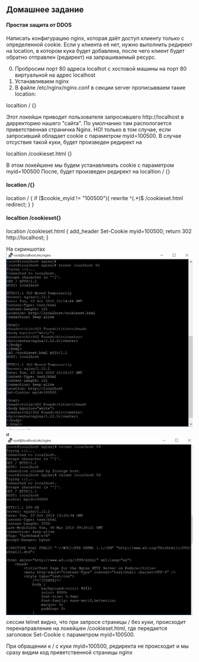 ## Домашнее задание
#### Простая защита от DDOS
Написать конфигурацию nginx, которая даёт доступ клиенту только с определенной cookie.
Если у клиента её нет, нужно выполнить редирект на location, в котором кука будет добавлена, после чего клиент будет обратно отправлен (редирект) на запрашиваемый ресурс.

0. Пробросим порт 80 адреса localhot с хостовой машины на порт 80 виртуальной на адрес localhost 
1. Устанавливаем nginx
2. В файле /etc/nginx/nginx.conf в секции server прописывваем такие location:

localtion / {} 

Этот локейшн приводит пользователя запросившего http://localhost в дирректорию нашего "сайта". По умолчанию там распологается приветственная страничка Nginx. НО! только в том случае, если запросивший обладает cookie c параметром myid=100500. В случае отсуствия такой куки, будет произведен редирект на 

localtion /cookieset.html {}

В этом локейшене мы будем устанавливать сookie с параметром myid=100500
После, будет произведен редирект на localtion / {}

#### location /{}

 location / {
         if ($cookie_myid != "100500"){
                rewrite ^(.*)$ /cookieset.html redirect;
                }
}


#### localtion /cookieset{}

 location /cookieset.html {
      add_header Set-Cookie myid=100500;
      return 302 http://localhost; 
        }

На скриншотах ![1](https://github.com/bootcd/Otus-linux-homework/blob/web/1.JPG) и ![2](https://github.com/bootcd/Otus-linux-homework/blob/web/2.JPG) сессии telnet видно, что при запросе страницы / без куки, происходит перенаправление на локейшен /cookieset.html, где передается заголовок Set-Cookie c параметром myid=100500.

При обращении к / c куки myid=100500, редиректа не происходит и мы сразу видим код приветственной страницы nginx
